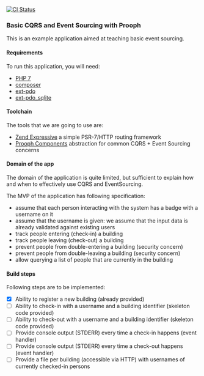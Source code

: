 [![CI Status](https://github.com/localheinz/symfony-live-berlin-2019-cqrs-es-workshop/workflows/Continuous%20Integration/badge.svg)](https://github.com/localheinz/symfony-live-berlin-2019-cqrs-es-workshop/actions)

### Basic CQRS and Event Sourcing with Prooph

This is an example application aimed at teaching basic event sourcing.

#### Requirements

To run this application, you will need:

 * [PHP 7](https://secure.php.net/downloads.php)
 * [composer](https://getcomposer.org/)
 * [ext-pdo](http://php.net/manual/en/book.pdo.php)
 * [ext-pdo_sqlite](http://php.net/manual/en/ref.pdo-sqlite.php)

#### Toolchain

The tools that we are going to use are:

 * [Zend Expressive](https://github.com/zendframework/zend-expressive) a simple PSR-7/HTTP routing framework
 * [Prooph Components](https://github.com/prooph/) abstraction for common CQRS + Event Sourcing concerns

#### Domain of the app

The domain of the application is quite limited, but sufficient to explain how and when to effectively use
CQRS and EventSourcing.

The MVP of the application has following specification:

 * assume that each person interacting with the system has a badge with a username on it
 * assume that the username is given: we assume that the input data is already validated against existing users
 * track people entering (check-in) a building
 * track people leaving (check-out) a building
 * prevent people from double-entering a building (security concern)
 * prevent people from double-leaving a building (security concern)
 * allow querying a list of people that are currently in the building

#### Build steps

Following steps are to be implemented:

- [x] Ability to register a new building (already provided)
- [ ] Ability to check-in with a username and a building identifier (skeleton code provided)
- [ ] Ability to check-out with a username and a building identifier (skeleton code provided)
- [ ] Provide console output (STDERR) every time a check-in happens (event handler)
- [ ] Provide console output (STDERR) every time a check-out happens (event handler)
- [ ] Provide a file per building (accessible via HTTP) with usernames of currently checked-in persons
